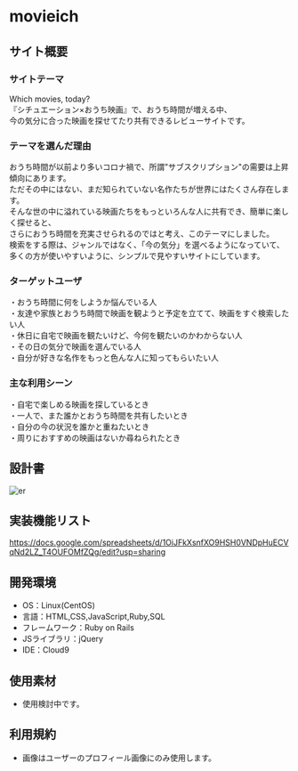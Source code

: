 # movieich

## サイト概要
### サイトテーマ
Which movies, today?<br>
『シチュエーション×おうち映画』で、おうち時間が増える中、<br>今の気分に合った映画を探せてたり共有できるレビューサイトです。

### テーマを選んだ理由
おうち時間が以前より多いコロナ禍で、所謂"サブスクリプション"の需要は上昇傾向にあります。<br>
ただその中にはない、まだ知られていない名作たちが世界にはたくさん存在します。<br>そんな世の中に溢れている映画たちをもっといろんな人に共有でき、簡単に楽しく探せると、<br>
さらにおうち時間を充実させられるのではと考え、このテーマにしました。<br>検索をする際は、ジャンルではなく、「今の気分」を選べるようになっていて、<br>
多くの方が使いやすいように、シンプルで見やすいサイトにしています。


### ターゲットユーザ
・おうち時間に何をしようか悩んでいる人<br>
・友達や家族とおうち時間で映画を観ようと予定を立てて、映画をすぐ検索したい人<br>
・休日に自宅で映画を観たいけど、今何を観たいのかわからない人<br>
・その日の気分で映画を選んでいる人<br>
・自分が好きな名作をもっと色んな人に知ってもらいたい人

### 主な利用シーン
・自宅で楽しめる映画を探しているとき<br>
・一人で、また誰かとおうち時間を共有したいとき<br>
・自分の今の状況を誰かと重ねたいとき<br>
・周りにおすすめの映画はないか尋ねられたとき<br>

## 設計書
![er](https://github.com/movieich/app/assets/images/er.jpg)

## 実装機能リスト
https://docs.google.com/spreadsheets/d/1OiJFkXsnfXO9HSH0VNDpHuECVqNd2LZ_T4OUFOMfZQg/edit?usp=sharing

## 開発環境
- OS：Linux(CentOS)
- 言語：HTML,CSS,JavaScript,Ruby,SQL
- フレームワーク：Ruby on Rails
- JSライブラリ：jQuery
- IDE：Cloud9

## 使用素材
- 使用検討中です。

## 利用規約
- 画像はユーザーのプロフィール画像にのみ使用します。

